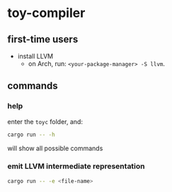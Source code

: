 # toy-compiler

## first-time users

- install LLVM
  - on Arch, run: `<your-package-manager> -S llvm`.

## commands

### help

enter the `toyc` folder, and:

```bash
cargo run -- -h
```

will show all possible commands

### emit LLVM intermediate representation

```bash
cargo run -- -e <file-name>
```
